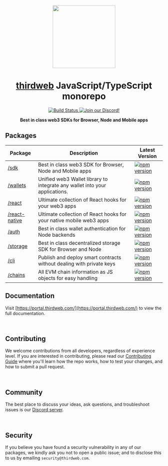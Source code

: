 <p align="center">
    <br />
    <a href="https://thirdweb.com">
        <img src="https://github.com/thirdweb-dev/js/blob/main/packages/sdk/logo.svg?raw=true" width="200" alt=""/></a>
    <br />
</p>

<h1 align="center"><a href='https://thirdweb.com/'>thirdweb</a> JavaScript/TypeScript monorepo</h1>

<p align="center">
    <a href="https://github.com/thirdweb-dev/js/actions/workflows/build-test-lint.yml">
        <img alt="Build Status" src="https://github.com/thirdweb-dev/js/actions/workflows/build-test-lint.yml/badge.svg"/>
    </a>
    <a href="https://discord.gg/thirdweb">
        <img alt="Join our Discord!" src="https://img.shields.io/discord/834227967404146718.svg?color=7289da&label=discord&logo=discord&style=flat"/>
    </a>
</p>

<p align="center"><strong>Best in class web3 SDKs for Browser, Node and Mobile apps</strong></p>

## Packages

| Package                                  | Description                                                                 | Latest Version                                                                                                                                                                             |
| ---------------------------------------- | --------------------------------------------------------------------------- | ------------------------------------------------------------------------------------------------------------------------------------------------------------------------------------------ |
| [/sdk](./packages/sdk)                   | Best in class web3 SDK for Browser, Node and Mobile apps                    | <a href="https://www.npmjs.com/package/@thirdweb-dev/sdk"><img src="https://img.shields.io/npm/v/@thirdweb-dev/sdk?color=red&label=npm&logo=npm" alt="npm version"/></a>                   |
| [/wallets](./packages/wallets)           | Unified web3 Wallet library to integrate any wallet into your applications. | <a href="https://www.npmjs.com/package/@thirdweb-dev/wallets"><img src="https://img.shields.io/npm/v/@thirdweb-dev/wallets?color=red&label=npm&logo=npm" alt="npm version"/></a>           |
| [/react](./packages/react)               | Ultimate collection of React hooks for your web3 apps                       | <a href="https://www.npmjs.com/package/@thirdweb-dev/react"><img src="https://img.shields.io/npm/v/@thirdweb-dev/react?color=red&label=npm&logo=npm" alt="npm version"/></a>               |
| [/react-native](./packages/react-native) | Ultimate collection of React hooks for your native mobile web3 apps         | <a href="https://www.npmjs.com/package/@thirdweb-dev/react-native"><img src="https://img.shields.io/npm/v/@thirdweb-dev/react-native?color=red&label=npm&logo=npm" alt="npm version"/></a> |
| [/auth](./packages/auth)                 | Best in class wallet authentication for Node backends                       | <a href="https://www.npmjs.com/package/@thirdweb-dev/auth"><img src="https://img.shields.io/npm/v/@thirdweb-dev/auth?color=red&label=npm&logo=npm" alt="npm version"/></a>                 |
| [/storage](./packages/storage)           | Best in class decentralized storage SDK for Browser and Node                | <a href="https://www.npmjs.com/package/@thirdweb-dev/storage"><img src="https://img.shields.io/npm/v/@thirdweb-dev/storage?color=red&label=npm&logo=npm" alt="npm version"/></a>           |
| [/cli](./packages/cli)                   | Publish and deploy smart contracts without dealing with private keys        | <a href="https://www.npmjs.com/package/thirdweb"><img src="https://img.shields.io/npm/v/thirdweb?color=red&label=npm&logo=npm" alt="npm version"/></a>                                     |
| [/chains](./packages/chains)             | All EVM chain information as JS objects for easy handling                   | <a href="https://www.npmjs.com/package/@thirdweb-dev/chains"><img src="https://img.shields.io/npm/v/@thirdweb-dev/chains?color=red&label=npm&logo=npm" alt="npm version"/></a>             |

## Documentation

Visit [https://portal.thirdweb.com/](https://portal.thirdweb.com/) to view the full documentation.

<br />

## Contributing

We welcome contributions from all developers, regardless of experience level. If you are interested in contributing, please read our [Contributing Guide](.github/contributing.md) where you'll learn how the repo works, how to test your changes, and how to submit a pull request.

<br />

## Community

The best place to discuss your ideas, ask questions, and troubleshoot issues is our [Discord server](https://discord.gg/thirdweb).

<br/>

## Security

If you believe you have found a security vulnerability in any of our packages, we kindly ask you not to open a public issue; and to disclose this to us by emailing `security@thirdweb.com`.
